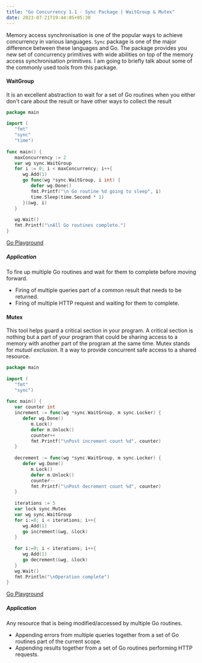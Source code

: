 ```yaml
---
title: "Go Concurrency 1.1 - Sync Package | WaitGroup & Mutex"
date: 2023-07-21T19:44:05+05:30
---
```

Memory access synchronisation is one of the popular ways to achieve concurrency in various languages. `Sync` package is one of the major difference between these languages and Go. The package provides you new set of concurrency primitives with wide abilities on top of the memory access synchronisation primitives. I am going to briefly talk about some of the commonly used tools from this package.
#### WaitGroup
It is an excellent abstraction to wait for a set of Go routines when you either don't care about the result or have other ways to collect the result
```Go
package main  
  
import (  
   "fmt"  
   "sync"   
   "time")  
  
func main() {  
   maxConcurrency := 2  
   var wg sync.WaitGroup  
   for i := 0; i < maxConcurrency; i++{  
      wg.Add(1)  
      go func(wg *sync.WaitGroup, i int) {  
         defer wg.Done()  
         fmt.Printf("\n Go routine %d going to sleep", i)  
         time.Sleep(time.Second * 1)  
      }(&wg, i)  
   }  
  
   wg.Wait()  
   fmt.Printf("\nAll Go routines complete.")  
}
```

[Go Playground](https://go.dev/play/p/PHY10Dbx4n9)

##### Application
To fire up multiple Go routines and wait for them to complete before moving forward.
- Firing of multiple queries part of a common result that needs to be returned.
- Firing of multiple HTTP request and waiting for them to complete.

#### Mutex
This tool helps guard a critical section in your program. A critical section is nothing but a part of your program that could be sharing access to a memory with another part of the program at the same time. Mutex stands for _mutual exclusion_. It a way to provide concurrent safe access to a shared resource.

```Go  
package main  
  
import (  
   "fmt"  
   "sync")  
  
func main() {  
   var counter int  
   increment := func(wg *sync.WaitGroup, m sync.Locker) {  
      defer wg.Done()  
         m.Lock()  
         defer m.Unlock()  
         counter++  
         fmt.Printf("\nPost increment count %d", counter)  
   }  
  
   decrement := func(wg *sync.WaitGroup, m sync.Locker) {  
      defer wg.Done()  
         m.Lock()  
         defer m.Unlock()  
         counter--  
         fmt.Printf("\nPost decrement count %d", counter)  
   }  
  
   iterations := 5  
   var lock sync.Mutex  
   var wg sync.WaitGroup  
   for i:=0; i < iterations; i++{  
      wg.Add(1)  
      go increment(&wg, &lock)  
   }  
  
   for i:=0; i < iterations; i++{  
      wg.Add(1)  
      go decrement(&wg, &lock)  
   }  
   wg.Wait()  
   fmt.Println("\nOperation complete")  
}
```

[Go Playground](https://go.dev/play/p/4ULKz0YJ00p)

##### Application
Any resource that is being modified/accessed by multiple Go routines.
- Appending errors from multiple queries together from a set of Go routines part of the current scope.
- Appending results together from a set of Go routines performing HTTP requests.  
